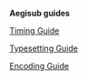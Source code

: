 **Aegisub guides**

[Timing Guide](./timing-guide.html)

[Typesetting Guide](./typesetting-guide.html)

[Encoding Guide](./encoding-guide.html)